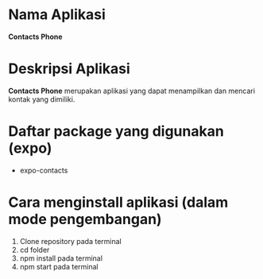 # Nama Aplikasi
**Contacts Phone**
# Deskripsi Aplikasi
**Contacts Phone** merupakan aplikasi yang dapat menampilkan dan mencari kontak yang dimiliki. 
# Daftar package yang digunakan (expo)
- expo-contacts

# Cara menginstall aplikasi (dalam mode pengembangan)
1. Clone repository pada terminal
2. cd folder
3. npm install pada terminal
4. npm start pada terminal
